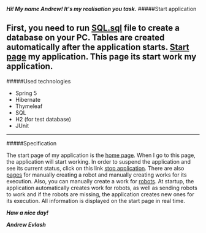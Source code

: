 ***Hi! My name Andrew! It's my realisation you task.***
#####Start application


First, you need to run [SQL.sql](SQL.sql) file to create a database on your PC. 
Tables are created automatically after the application starts.
[Start page](http://localhost:8080/home) my application. 
This page its start work my application.
---
#####Used technologies
* Spring 5
* Hibernate
* Thymeleaf
* SQL
* H2 (for test database)
* JUnit
---
#####Specification

The start page of my application is the [home page](http://localhost:8080/home). 
When I go to this page, the application will start working.
In order to suspend the application and see its current status, 
click on this link [stop application](http://localhost:8080/home/stop). 
There are also [pages](http://localhost:8080/add-robots) for manually 
creating a robot and manually creating works for its execution.
Also, you can manually create a work for [robots](http://localhost:8080/add-work). 
At startup, the application automatically creates work for robots, 
as well as sending robots to work and if the robots are missing, 
the application creates new ones for its execution. 
All information is displayed on the start page in real time.

***Haw a nice day!***

***Andrew Evlash***